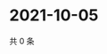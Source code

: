 # 2021-10-05

共 0 条

<!-- BEGIN WEIBO -->
<!-- 最后更新时间 Tue Oct 05 2021 14:16:18 GMT+0800 (China Standard Time) -->

<!-- END WEIBO -->
